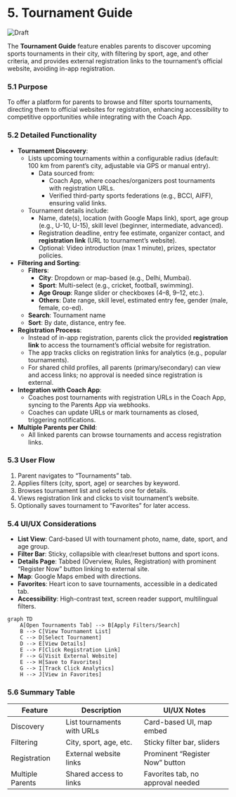 

# 5. Tournament Guide

![Draft](https://img.shields.io/badge/Status-Draft-yellow)

The **Tournament Guide** feature enables parents to discover upcoming sports tournaments in their city, with filtering by sport, age, and other criteria, and provides external registration links to the tournament’s official website, avoiding in-app registration.

### 5.1 Purpose
To offer a platform for parents to browse and filter sports tournaments, directing them to official websites for registration, enhancing accessibility to competitive opportunities while integrating with the Coach App.

### 5.2 Detailed Functionality
- **Tournament Discovery**:
    - Lists upcoming tournaments within a configurable radius (default: 100 km from parent’s city, adjustable via GPS or manual entry).
        - Data sourced from:
            - Coach App, where coaches/organizers post tournaments with registration URLs.
            - Verified third-party sports federations (e.g., BCCI, AIFF), ensuring valid links.
    - Tournament details include:
        - Name, date(s), location (with Google Maps link), sport, age group (e.g., U-10, U-15), skill level (beginner, intermediate, advanced).
        - Registration deadline, entry fee estimate, organizer contact, and **registration link** (URL to tournament’s website).
        - Optional: Video introduction (max 1 minute), prizes, spectator policies.
- **Filtering and Sorting**:
    - **Filters**:
        - **City**: Dropdown or map-based (e.g., Delhi, Mumbai).
        - **Sport**: Multi-select (e.g., cricket, football, swimming).
        - **Age Group**: Range slider or checkboxes (4–8, 9–12, etc.).
        - **Others**: Date range, skill level, estimated entry fee, gender (male, female, co-ed).
    - **Search**: Tournament name
    - **Sort**: By date, distance, entry fee.
- **Registration Process**:
    - Instead of in-app registration, parents click the provided **registration link** to access the tournament’s official website for registration.
    - The app tracks clicks on registration links for analytics (e.g., popular tournaments).
    - For shared child profiles, all parents (primary/secondary) can view and access links; no approval is needed since registration is external.
- **Integration with Coach App**:
    - Coaches post tournaments with registration URLs in the Coach App, syncing to the Parents App via webhooks.
    - Coaches can update URLs or mark tournaments as closed, triggering notifications.
- **Multiple Parents per Child**:
    - All linked parents can browse tournaments and access registration links.

### 5.3 User Flow
1. Parent navigates to “Tournaments” tab.
2. Applies filters (city, sport, age) or searches by keyword.
3. Browses tournament list and selects one for details.
4. Views registration link and clicks to visit tournament’s website.
5. Optionally saves tournament to “Favorites” for later access.

### 5.4 UI/UX Considerations
- **List View**: Card-based UI with tournament photo, name, date, sport, and age group.
- **Filter Bar**: Sticky, collapsible with clear/reset buttons and sport icons.
- **Details Page**: Tabbed (Overview, Rules, Registration) with prominent “Register Now” button linking to external site.
- **Map**: Google Maps embed with directions.
- **Favorites**: Heart icon to save tournaments, accessible in a dedicated tab.
- **Accessibility**: High-contrast text, screen reader support, multilingual filters.


```mermaid
graph TD
    A[Open Tournaments Tab] --> B[Apply Filters/Search]
    B --> C[View Tournament List]
    C --> D[Select Tournament]
    D --> E[View Details]
    E --> F[Click Registration Link]
    F --> G[Visit External Website]
    E --> H[Save to Favorites]
    G --> I[Track Click Analytics]
    H --> J[View in Favorites]
```

### 5.6 Summary Table

| Feature | Description | UI/UX Notes |
|---------|-------------|---------------------|
| Discovery | List tournaments with URLs | Card-based UI, map embed |
| Filtering | City, sport, age, etc.  | Sticky filter bar, sliders |
| Registration | External website links | Prominent “Register Now” button |
| Multiple Parents | Shared access to links | Favorites tab, no approval needed |


